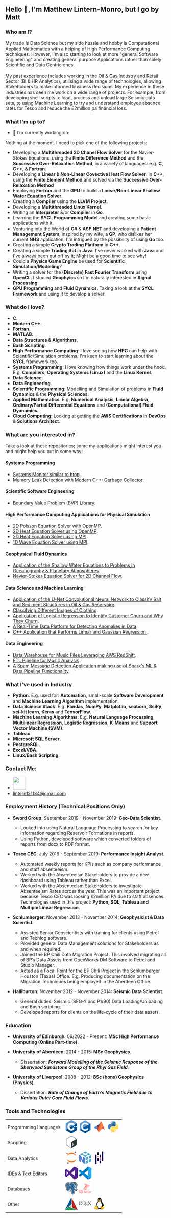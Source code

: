 ## Hello 👋, I'm Matthew Lintern-Monro, but I go by Matt

### Who am I?
My trade is Data Science but my side hussle and hobby is Computational Applied Mathematics with a helping of High Performance Computing techniques. 
However, I'm also starting to look at more "general Software Engineering" and creating general purpose Applications rather than solely Scientific and Data Centric ones. 
</br>
<br>
My past experience includes working in the Oil & Gas Industry and Retail Sector (BI & HR Analytics), utilising a wide range of technologies,
allowing Stakeholders to make informed business decisions. My experience in these industries has seen me work on a wide range of projects. For example, from
developing shell scripts to load, process and unload large Seismic data sets, to using Machine Learning to try and understand employee absence
rates for Tesco and reduce the £2million pa financial loss. 
</br>
### What I'm up to?

- 🌱 I’m currently working on:

Nothing at the moment. I need to pick one of the following projects:

- Developing a __Multithreaded 2D Chanel Flow Solver__ for the Navier-Stokes Equations, using the __Finite Difference Method__ and the __Successive Over-Relaxation Method__, in a variety of languages: e.g. __C__, __C++__, & __Fortran__.
- Developing a __Linear & Non-Linear Covective Heat Flow Solver__, in __C++__, using the __Finite Element Method__ and solved via the __Successive Over-Relaxation Method__ 
- Employing __Fortran__ and the __GPU__ to build a __Linear/Non-Linear Shallow Water Equation Solver__.
- Creating a __Compiler__ using the __LLVM Project__.
- Developing a __Multithreaded Linux Kernel__.
- Writing an __Interpreter__ &/or __Compiler__ in __Go__.
- Learning the __SYCL Programming Model__ and creating some basic applications with it.
- Venturing into the World of __C#__ & __ASP.NET__ and developing a __Patient Management System__, inspired by my wife, a __GP__, who dislikes her current __NHS__ application. I'm intrigued by the possibility of using __Go__ too.
- Creating a simple __Crypto Trading Platform__ in __C++__.
- Creating a simple __Trading Bot__ in __Java__. I've never worked with __Java__ and I've always been put off by it; Might be a good time to see why!
- Could a __Physics Game Engine__ be used for __Scientific Simulation/Modelling__?
- Writing a solver for the __(Discrete) Fast Fourier Transform__ using __OpenCL__. I studied __Geophyics__ so I'm naturally interested in __Signal Processing__.
- __GPU Programming__ and __Fluid Dynamics__: Taking a look at the __SYCL Framework__ and using it to develop a solver.
    
     


### What do I love?
       
- __C__.
- __Modern C++__.
- __Fortran__.
- __MATLAB__.
- __Data Structures & Algorithms__.
- __Bash Scripting__.
- __High Performance Computing__: I love seeing how __HPC__ can help with Scientific/Simulation problems. I'm keen to start learning about the __SYCL__ framework too. 
- __Systems Programming__: I love knowing how things work under the hood. E.g. __Compilers__, __Operating Systems (Linux)__ and the __Linux Kernel__.
- __Data Science__.
- __Data Engineering__.
- __Scientific Programming__: Modelling and Simulation of problems in __Fluid Dynamics__ & the __Physical Sciences__.
- __Applied Mathematics__: E.g. __Numerical Analysis__, __Linear Algebra__, __Ordinary/Partial Differential Equations__ and __(Computational) Fluid Dyanamics__.
- __Cloud Computing__: Looking at getting the __AWS Certifications__ in __DevOps__ & __Solutions Architect__.

### What are you interested in?
Take a look at these repositories; some my applications might interest you and might help you out in some way:
#### Systems Programming
- [Systems Monitor similar to htop](https://github.com/MRLintern/System-Monitor).
- [Memory Leak Detection with Modern C++: Garbage Collector](https://github.com/MRLintern/Garbage-Collector).

#### Scientific Software Engineering
- [Boundary Value Problem (BVP) Library](https://github.com/MRLintern/Boundary-Value-Problem_Library).

#### High Performance Computing Applications for Physical Simulation
- [2D Poisson Equation Solver with OpenMP](https://github.com/MRLintern/2D_Poisson_Equation_OpenMP).
- [2D Heat Equation Solver using OpenMP](https://github.com/MRLintern/2D-Heat-Equation_OpenMP).
- [2D Heat Equation Solver using MPI](https://github.com/MRLintern/2D_Heat_Equation-MPI).
- [1D Wave Equation Solver using MPI](https://github.com/MRLintern/1D_Wave-Equation-MPI).

#### Geophysical Fluid Dynamics
- [Application of the Shallow Water Equations to Problems in Oceanography & Planetary Atmospheres](https://github.com/MRLintern/Shallow_Water_Equations).
- [Navier-Stokes Equation Solver for 2D Channel Flow](https://github.com/MRLintern/NavierStokes-2D-ChannelFlow).

#### Data Science and Machine Learning
- [Application of the U-Net Convolutional Neural Network to Classify Salt and Sediment Structures in Oil & Gas Reservoire](https://github.com/MRLintern/Salt_and_Sediment_Classification).
- [Classifying Different Images of Clothing](https://github.com/MRLintern/Clothing-Image-Classifier).
- [Application of Logistic Regression to Identify Customer Churn and Why They Churn](https://github.com/MRLintern/churn_prediction).
- [A Real-Time Data Platform for Detecting Anomalies in Data](https://github.com/MRLintern/Real-Time_Data_Anomaly_Platform).
- [C++ Application that Performs Linear and Gaussian Regression ](https://github.com/MRLintern/Cpp-Regression).

#### Data Engineering
- [Data Warehouse for Music Files Leveraging AWS RedShift](https://github.com/MRLintern/Music_Data_Warehouse).
- [ETL Pipeline for Music Analysis](https://github.com/MRLintern/Sparkify_ETL).
- [A Spam Message Detection Application making use of Spark's ML & Data Pipeline Functionality](https://github.com/MRLintern/NLP_Spam_Pipeline).
 
### What I've used in Industry

  - __Python__. E.g. used for: __Automation__, small-scale __Software Development__ and __Machine Learning Algorithm__ implementation.
  - __Data Science Stack__: E.g. __Pandas__, __NumPy__, __Matplotlib__, __seaborn__, __SciPy__, __sci-kit learn__, __Keras__ and __TensorFlow__.
  - __Machine Learning Algorithms__: E.g. __Natural Language Processing__, __Multilinear Regression__, __Logistic Regression__, __K-Means__ and __Support Vector Machine (SVM)__.
  - __Tableau__.
  - __Microsoft SQL Server__.
  - __PostgreSQL__.
  - __Excel/VBA__.
  - __Linux/Bash Scripting__.
  
  

### Contact Me:


* <a href="https://www.linkedin.com/in/matthew-lintern-monro-585592159/"><img src="https://www.vectorlogo.zone/logos/linkedin/linkedin-icon.svg" width="40" height="40"/></a>
* <lintern121184@gmail.com>

### Employment History (Technical Positions Only)

* **Sword Group**: September 2019 - November 2019: **Geo-Data Scientist**.
  - Looked into using Natural Language Processing to search for key information regarding Reservoir Formations in reports.
  - Using Python, developed software which converted folders of reports from docx to PDF format.
  
* **Tesco CEC**: July 2018 - September 2019: **Performance Insight Analyst**.
  - Automated weekly reports for KPIs such as company performance and staff absenteeism.
  - Worked with the Absenteeism Stakeholders to provide a new dashboard using Tableau rather than Excel.
  - Worked with the Absenteeism Stakeholders to investigate Absenteeism Rates across the year. This was an important project because Tesco CEC was loosing £2million PA due to staff absences. Technologies used in this project: __Python, SQL, Tableau and Multiple Linear Regression__.
  
* **Schlumberger**: November 2013 - November 2014: **Geophysicist & Data Scientist**.
  - Assisted Senior Geoscientists with training for clients using Petrel and Techlog software.
  - Provided general Data Management solutions for Stakeholders as and when required.
  - Joined the BP Chili Data Migration Project. This involved migrating all of BP’s Data Assets from OpenWorks DM Software to Petrel and Studio Manager.
  - Acted as a Focal Point for the BP Chili Project in the Schlumberger Houston (Texas) Office. E.g. Producing documentation on the Migration Techniques being employed in the Aberdeen Office.
  
* **Halliburton**: November 2012 - November 2014: **Seismic Data Scientist**.
  - General duties: Seismic (SEG-Y and P1/90) Data Loading/Unloading and Bash scripting.
  - Developed reports for clients on the life-cycle of their data assets.

### Education


   * **University of Edinburgh**: 09/2022 - Present: 
     **MSc High Performance Computing (Online Part-time)**.
     
   * **University of Aberdeen**: 2014 - 2015: 
     **MSc Geophysics**.

     - Dissertation: ___Forward Modelling of the Seismic Response of the Sherwood Sandstone Group of the Rhyl Gas Field___. 
     
   * **University of Liverpool**: 2008 - 2012: 
     **BSc (hons) Geophysics (Physics)**.

     - Dissertation: ___Rate of Change of Earth’s Magnetic Field due to Various Outer Core Fluid Flows___.



### Tools and Technologies

<table>
  <tr>
    <td>Programming Languages</td>
    <td>
      <a href=""><img src="https://github.com/devicons/devicon/blob/master/icons/cplusplus/cplusplus-original.svg" width="40" height="40"/></a>
      <a href=""><img src="https://github.com/devicons/devicon/blob/master/icons/c/c-original.svg" width="40" height="40"/></a>
      <a href=""><img src="https://github.com/devicons/devicon/blob/master/icons/matlab/matlab-original.svg" width="40" height="40"/></a>
      <a href=""><img src="https://github.com/devicons/devicon/blob/master/icons/python/python-original.svg" width="40" height="40"/></a>
     </td>
  </tr>
  <tr>
    <td>Scripting</td>
    <td>
      <a href=""><img src="https://github.com/devicons/devicon/blob/master/icons/bash/bash-original.svg" width="40" height="40"/></a>
    </td>
   </tr>
   <tr>
    <td>Data Analytics</td>
    <td>
      <a href=""><img src="https://github.com/devicons/devicon/blob/master/icons/jupyter/jupyter-original.svg" width="40" height="40"/></a>
      <a href=""><img src="https://github.com/devicons/devicon/blob/master/icons/numpy/numpy-original.svg" width="40" height="40"/></a>
      <a href=""><img src="https://github.com/devicons/devicon/blob/master/icons/pandas/pandas-original.svg" width="40" height="40"/></a>
    </td>
  </tr>
  <tr>
    <td>IDEs & Text Editors</td>
    <td>
      <a href=""><img src="https://github.com/devicons/devicon/blob/master/icons/visualstudio/visualstudio-plain.svg" width="40" height="40"/></a>
      <a href=""><img src="https://github.com/devicons/devicon/blob/master/icons/vscode/vscode-original.svg" width="40" height="40"/></a>
    </td>
  </tr>
  <tr>
    <td>Databases</td>
    <td>
      <a href=""><img src="https://github.com/devicons/devicon/blob/master/icons/postgresql/postgresql-original.svg" width="40" height="40"/></a>
      <a href=""><img src="https://github.com/devicons/devicon/blob/master/icons/microsoftsqlserver/microsoftsqlserver-plain-wordmark.svg" width="40" height="40"/></a>
    </td>
  </tr>
  <tr>
    <td>Other</td>
    <td>
      <a href=""><img src="https://github.com/devicons/devicon/blob/master/icons/cmake/cmake-original.svg" width="40" height="40"/></a>
      <a href=""><img src="https://github.com/devicons/devicon/blob/master/icons/latex/latex-original.svg" width="40" height="40"/></a>
      <a href=""><img src="https://github.com/devicons/devicon/blob/master/icons/linux/linux-original.svg" width="40" height="40"/></a>
    </td>
  </tr>
</table>

<br />






                                                                                                       

  

  
    
 
